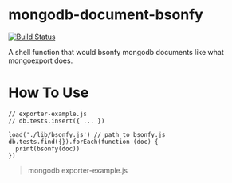# mongodb-document-bsonfy
[![Build Status](https://travis-ci.org/isayme/mongodb-document-bsonfy.svg?branch=master)](https://travis-ci.org/isayme/mongodb-document-bsonfy)

A shell function that would bsonfy mongodb documents like what mongoexport does.

# How To Use

```
// exporter-example.js
// db.tests.insert({ ... })

load('./lib/bsonfy.js') // path to bsonfy.js
db.tests.find({}).forEach(function (doc) {
  print(bsonfy(doc))
})
```

> mongodb exporter-example.js
